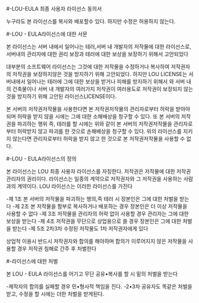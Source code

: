 #-LOU-EULA 최종 사용자 라이선스 동의서

누구라도 본 라이선스를 복사와 배포할수 있다. 하지만 수정은 허용하지 않는다.

#-LOU - EULA라이선스에 대한 서문

본 라이선스는 서버 내에서 일어나는 테러,서버 내 개발자의 저작물에 대한 라이선스로, 서버내의 관리자에 대한 권리 보장과 테러에 대한 보상을 보장하기 위해서 고안되었다

대부분의 소프트웨어 라이선스는 그것에 대한 저작물을 수정하거나 복사하여 저작권자의 저작권을 보장하지않은 것을 방지하기 위해 고안되었다. 하지만 LOU LICENSE는 서버내에서 일어나는 테러에 그에 대한 보상을 받거나 피해를 방지하기 위해서 와 서버 내의 건축물이나 서버 내 개발자의 여러가지 저작권이 여러용도로 저작권이 보장되지 않는 것을 방지하기 위해 고안된 라이선스LICENSE이다.

본 서버의 저작권저작물을 사용한다면 본 저작권저작물의 관리자로부터 허락을 받아야되며 허락을 받지 않을 시에는 그에 대한 소해배상을 청구할 수 있다. 또 본 서버의 저작권을 파괴하는 행위 즉, 테러를 할 시에는 위와 같이 본 서버의 저작권저작물을 관리자로부터 허락받지 않고 파괴를 한 것으로 손해배상을 청구할 수 있다. 위의 라이선스를 지키지 않는다면 관리자로부터 허락을 받지 않고 한 것으로 본 저작권저작물을 사용할 수 없다.

#-LOU - EULA라이선스의 정의

본 라이선스는 LOU 최종 사용자 라이선스를 자칭한다. 저작권은 저작물에 대한 저작권 관리자의 권리이다. 라이선스는 일종의 계약으로 저작권자와 그 저작권을 사용하는 사람과의 계약이다. LOU 라이선스는 이러한 라이선스를 가진다

-제 1조 본 서버의 저작물을 파괴하는 행의,즉 테러 시 장본인은 그에 대한 처벌을 받는다
-제 2조 본 저작물을 함부로 복사하거나 배포하는 경우 장본인은 더 이상 저작물을 사용할 수 없다 
-제 3조 저작물을 관리자의 허락 없이 사용할 경우 관리자는 그에 대한 보상을 받는다 
-제 4조 저작권을 무단으로 상업용으로 쓸 경우 장본인은 그에 대한 처벌을 받는다 
-제 5조 2차3차 수정된 저작물도 1차 저작권자에게 있다

상업적 이용시 반드시 저작권자와 합의를 해야하며 합의가 이루어지지 않은 저작물을 사용할 경우 저작권 침해로 간주 후 처벌한다

#-라이선스에 대한 처벌

본 LOU - EULA 라이선스를 어기고 무단 공유•복사를 할 시 밑의 처벌을 받는다

-제작자의 합의를 실패할 경우 민•형사적 책임을 진다. 
-2•3차 공유자도 똑같은 처벌을 받고, 수정을 할 시에는 더한 처벌을 받게된다.
